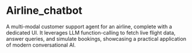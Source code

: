 # Airline_chatbot
A multi-modal customer support agent for an airline, complete with a dedicated UI. It leverages LLM function-calling to fetch live flight data, answer queries, and simulate bookings, showcasing a practical application of modern conversational AI.
